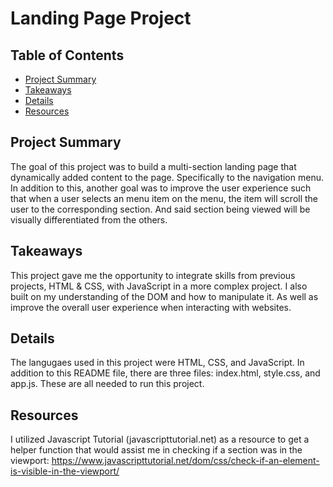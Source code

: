 # Landing Page Project

## Table of Contents

* [Project Summary](#projectsummary)
* [Takeaways](#takeaways)
* [Details](#details)
* [Resources](#resources)

## Project Summary

The goal of this project was to build a multi-section landing page that dynamically added content to the page. Specifically to the navigation menu. In addition to this, another goal was to improve the user experience such that when a user selects an menu item on the menu, the item will scroll the user to the corresponding section. And said section being viewed will be visually differentiated from the others.

## Takeaways
This project gave me the opportunity to integrate skills from previous projects, HTML & CSS, with JavaScript in a more complex project. I also built on my understanding of the DOM and how to manipulate it. As well as improve the overall user experience when interacting with websites. 

## Details
The langugaes used in this project were HTML, CSS, and JavaScript. In addition to this README file, there are three files: index.html, style.css, and app.js. These are all needed to run this project. 

## Resources
I utilized Javascript Tutorial (javascripttutorial.net) as a resource to get a helper function that would assist me in checking if a section was in the viewport: https://www.javascripttutorial.net/dom/css/check-if-an-element-is-visible-in-the-viewport/